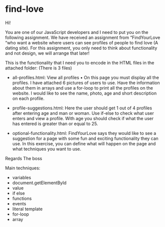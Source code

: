 # find-love
Hi!

You are one of our JavaScript developers and I need to put you on the following assignment.
We have received an assignment from “FindYourLove “who want a website where users can see profiles of people to find love (A dating site). For this assignment, you only need to think about functionality and not design, we will arrange that later!

This is the functionality that I need you to encode in the HTML files in the attached folder:
(There is 3 files)

- all-profiles.html: View all profiles
    • On this page you must display all the profiles. I have attached 6 pictures of users to use. Have the information about them in arrays and use a for-loop to print all the profiles on the website. I would like to see the name, photo, age and short description on each profile.

- profile-suggestions.html: Here the user should get 1 out of 4 profiles after entering age and man or woman. Use if-else to check what user enters and view a profile. With age you should check if what the user has entered is greater than or equal to 25.

- optional-functionality.html: FindYourLove says they would like to see a suggestion for a page with some fun and exciting functionality they can use. In this exercise, you can define what will happen on the page and what techniques you want to use.

Regards
The boss



Main techniques:
- variables
- document.getElementById
- value
- if else
- functions
- events
- literal template
- for-loop
- array
